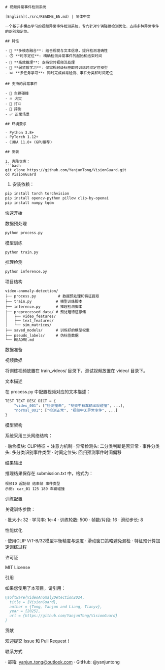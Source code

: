 ```
# 视频异常事件检测系统

[English](./src/README_EN.md) | 简体中文

一个基于多模态学习的视频异常事件检测系统，专门针对车辆碰撞检测优化，支持多种异常事件的识别和定位。

## 特性

- 🎯 **多模态融合**: 结合视觉与文本信息，提升检测准确性
- ⏱️ **时序定位**: 精确检测异常事件的起始和结束时间
- 🚀 **高效推理**: 支持实时视频流处理
- 🔧 **弱监督学习**: 仅需视频级标签即可训练时间定位模型
- 📊 **多任务学习**: 同时完成异常检测、事件分类和时间定位

## 支持的异常事件

- 🚗 车辆碰撞
- 🔥 火灾
- 👊 打斗
- 🧍 摔倒
- ✅ 正常场景

## 环境要求

- Python 3.8+
- PyTorch 1.12+
- CUDA 11.0+ (GPU推荐)

## 安装

1. 克隆仓库：
```bash
git clone https://github.com/YanjunTong/VisionGuard.git
cd VisionGuard
```

1. 安装依赖：

```bash
pip install torch torchvision
pip install opencv-python pillow clip-by-openai
pip install numpy tqdm
```

快速开始

数据预处理

```bash
python process.py
```

模型训练

```bash
python train.py
```

推理检测

```bash
python inference.py
```

项目结构

```
video-anomaly-detection/
├── process.py          # 数据预处理和特征提取
├── train.py           # 模型训练脚本
├── inference.py       # 推理检测脚本
├── preprocessed_data/ # 预处理特征存储
│   ├── video_features/
│   ├── text_features/
│   └── sim_matrices/
├── saved_models/      # 训练好的模型权重
├── pseudo_labels/     # 伪标签数据
└── README.md
```

数据准备

视频数据

将训练视频放置在 train_videos/ 目录下，测试视频放置在 video/ 目录下。

文本描述

在 process.py 中配置视频对应的文本描述：

```python
TEST_TEXT_DESC_DICT = {
    "video_001": ["检测撞击", "视频中有车辆出现碰撞", ...],
    "normal_001": ["检测正常", "视频中无异常事件", ...]
}
```

模型架构

系统采用三头网络结构：

· 融合模块: CLIP特征 + 注意力机制
· 异常检测头: 二分类判断是否异常
· 事件分类头: 多分类识别事件类型
· 时间定位头: 回归预测事件时间偏移

结果输出

推理结果保存在 submission.txt 中，格式为：

```
视频ID 起始帧 结束帧 事件类型
示例: car_01 125 189 车辆碰撞
```

训练配置

关键训练参数：

· 批大小: 32
· 学习率: 1e-4
· 训练轮数: 500
· 帧数/片段: 16
· 滑动步长: 8

性能优化

· 使用CLIP ViT-B/32模型平衡精度与速度
· 滑动窗口策略避免漏检
· 特征预计算加速训练过程

许可证

MIT License

引用

如果您使用了本项目，请引用：

```bibtex
@software{VideoAnomalyDetection2024,
  title = {VisionGuard},
  author = {Tong, Yanjun and Liang, Tianyv},
  year = {2025},
  url = {https://github.com/YanjunTong/VisionGuard}
}
```

贡献

欢迎提交 Issue 和 Pull Request！

联系方式

· 邮箱: yanjun_tong@outlook.com
· GitHub: @yanjuntong

```